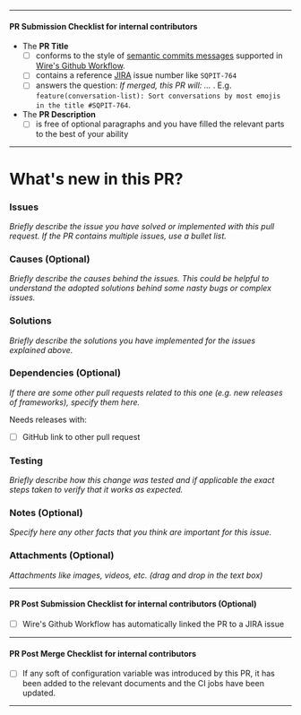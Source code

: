 ----
#### PR Submission Checklist for internal contributors

- The **PR Title**
  - [ ] conforms to the style of [semantic commits messages](https://sparkbox.com/foundry/semantic_commit_messages) supported in [Wire's Github Workflow](https://github.com/wireapp/.github#usage).
  - [ ] contains a reference [JIRA](https://wearezeta.atlassian.net) issue number like `SQPIT-764`
  - [ ] answers the question: _If merged, this PR will: ..._ . E.g. `feature(conversation-list): Sort conversations by most emojis in the title #SQPIT-764`.
- The **PR Description**
  - [ ] is free of optional paragraphs and you have filled the relevant parts to the best of your ability
----

# What's new in this PR?

<!--do not remove this marker, its needed to replace info when ticket title is updated -->
<!--jira-description-action-hidden-marker-start-->

<!--jira-description-action-hidden-marker-end-->
<!--do not remove this marker, its needed to replace info when ticket title is updated -->

### Issues

_Briefly describe the issue you have solved or implemented with this pull request. If the PR contains multiple issues, use a bullet list._

### Causes (Optional)

_Briefly describe the causes behind the issues. This could be helpful to understand the adopted solutions behind some nasty bugs or complex issues._

### Solutions

_Briefly describe the solutions you have implemented for the issues explained above._

### Dependencies (Optional)

_If there are some other pull requests related to this one (e.g. new releases of frameworks), specify them here._

Needs releases with:

- [ ] GitHub link to other pull request

### Testing

_Briefly describe how this change was tested and if applicable the exact steps taken to verify that it works as expected._

### Notes (Optional)

_Specify here any other facts that you think are important for this issue._

### Attachments (Optional)

_Attachments like images, videos, etc. (drag and drop in the text box)_

----
#### PR Post Submission Checklist for internal contributors (Optional)

 - [ ] Wire's Github Workflow has automatically linked the PR to a JIRA issue
----
#### PR Post Merge Checklist for internal contributors

 - [ ] If any soft of configuration variable was introduced by this PR, it has been added to the relevant documents and the CI jobs have been updated.
----

